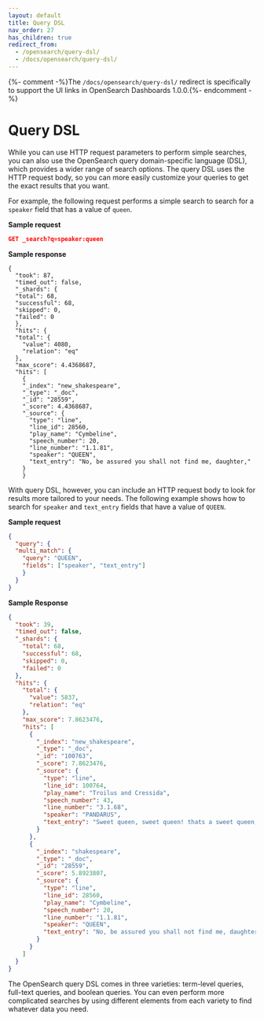 ```yaml
---
layout: default
title: Query DSL
nav_order: 27
has_children: true
redirect_from:
  - /opensearch/query-dsl/
  - /docs/opensearch/query-dsl/
---
```


{%- comment -%}The `/docs/opensearch/query-dsl/` redirect is specifically to support the UI links in OpenSearch Dashboards 1.0.0.{%- endcomment -%}

# Query DSL

While you can use HTTP request parameters to perform simple searches, you can also use the OpenSearch query domain-specific language (DSL), which provides a wider range of search options. The query DSL uses the HTTP request body, so you can more easily customize your queries to get the exact results that you want.

For example, the following request performs a simple search to search for a `speaker` field that has a value of `queen`.

**Sample request**
```json
GET _search?q=speaker:queen
```

**Sample response**
```
{
  "took": 87,
  "timed_out": false,
  "_shards": {
  "total": 68,
  "successful": 68,
  "skipped": 0,
  "failed": 0
  },
  "hits": {
  "total": {
    "value": 4080,
    "relation": "eq"
  },
  "max_score": 4.4368687,
  "hits": [
    {
    "_index": "new_shakespeare",
    "_type": "_doc",
    "_id": "28559",
    "_score": 4.4368687,
    "_source": {
      "type": "line",
      "line_id": 28560,
      "play_name": "Cymbeline",
      "speech_number": 20,
      "line_number": "1.1.81",
      "speaker": "QUEEN",
      "text_entry": "No, be assured you shall not find me, daughter,"
    }
    }
```

With query DSL, however, you can include an HTTP request body to look for results more tailored to your needs. The following example shows how to search for `speaker` and `text_entry` fields that have a value of `QUEEN`.

**Sample request**
```json
{
  "query": {
  "multi_match": {
    "query": "QUEEN",
    "fields": ["speaker", "text_entry"]
    }
  }
}
```

**Sample Response**
```json
{
  "took": 39,
  "timed_out": false,
  "_shards": {
    "total": 68,
    "successful": 68,
    "skipped": 0,
    "failed": 0
  },
  "hits": {
    "total": {
      "value": 5837,
      "relation": "eq"
    },
    "max_score": 7.8623476,
    "hits": [
      {
        "_index": "new_shakespeare",
        "_type": "_doc",
        "_id": "100763",
        "_score": 7.8623476,
        "_source": {
          "type": "line",
          "line_id": 100764,
          "play_name": "Troilus and Cressida",
          "speech_number": 43,
          "line_number": "3.1.68",
          "speaker": "PANDARUS",
          "text_entry": "Sweet queen, sweet queen! thats a sweet queen, i faith."
        }
      },
      {
        "_index": "shakespeare",
        "_type": "_doc",
        "_id": "28559",
        "_score": 5.8923807,
        "_source": {
          "type": "line",
          "line_id": 28560,
          "play_name": "Cymbeline",
          "speech_number": 20,
          "line_number": "1.1.81",
          "speaker": "QUEEN",
          "text_entry": "No, be assured you shall not find me, daughter,"
        }
      }
    ]
  }
}
```
The OpenSearch query DSL comes in three varieties: term-level queries, full-text queries, and boolean queries. You can even perform more complicated searches by using different elements from each variety to find whatever data you need.
